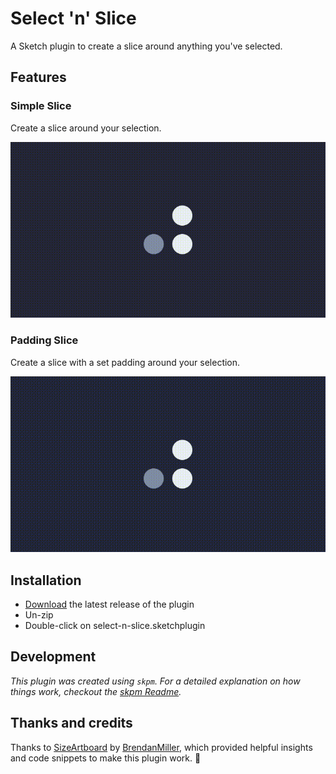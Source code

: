 # Select 'n' Slice
A Sketch plugin to create a slice around anything you've selected.

## Features

### Simple Slice
Create a slice around your selection.

![Demonstation of the Simple Slice feature.](images/showcase-simpleslice.gif)

### Padding Slice
Create a slice with a set padding around your selection.

![Demonstation of the Padding Slice feature.](images/showcase-paddingslice.gif)

## Installation

- [Download](../../releases/latest/download/select-n-slice.sketchplugin.zip) the latest release of the plugin
- Un-zip
- Double-click on select-n-slice.sketchplugin

## Development

_This plugin was created using `skpm`. For a detailed explanation on how things work, checkout the [skpm Readme](https://github.com/skpm/skpm/blob/master/README.md)._

## Thanks and credits

Thanks to [SizeArtboard](https://github.com/BrendanMiller/SizeArtboard) by [BrendanMiller](https://github.com/BrendanMiller/), which provided helpful insights and code snippets to make this plugin work. 👏
